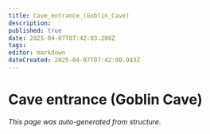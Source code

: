 ```yaml
---
title: Cave_entrance_(Goblin_Cave)
description: 
published: true
date: 2025-04-07T07:42:03.208Z
tags: 
editor: markdown
dateCreated: 2025-04-07T07:42:00.943Z
---
```


# Cave entrance (Goblin Cave)

*This page was auto-generated from structure.*